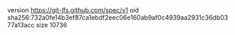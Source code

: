 version https://git-lfs.github.com/spec/v1
oid sha256:732a0fe14b3ef87ca1ebdf2eec06e160ab9af0c4939aa2931c36db0377a13acc
size 10736
